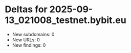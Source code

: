 # Deltas for 2025-09-13_021008_testnet.bybit.eu
- New subdomains: 0
- New URLs: 0
- New findings: 0

